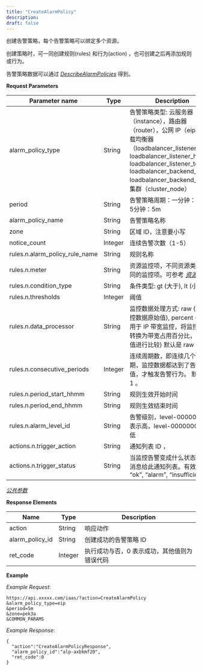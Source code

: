 ```yaml
---
title: "CreateAlarmPolicy"
description: 
draft: false
---
```


创建告警策略，每个告警策略可以绑定多个资源。

创建策略时，可一同创建规则(rules) 和行为(action) ，也可创建之后再添加规则或行为。

告警策略数据可以通过 [_DescribeAlarmPolicies_](../describe_alarm_policies) 得到。

**Request Parameters**

| Parameter name | Type | Description | Required |
| --- | --- | --- | --- |
| alarm_policy_type | String | 告警策略类型: 云服务器（instance），路由器（router），公网 IP（eip），负载均衡器（loadbalancer_listener_http / loadbalancer_listener_https / loadbalancer_listener_tcp / loadbalancer_backend_http / loadbalancer_backend_tcp），集群（cluster_node） | Yes |
| period | String | 告警策略周期：一分钟：1m ，5分钟：5m | Yes |
| alarm_policy_name | String | 告警策略名称 | No |
| zone | String | 区域 ID，注意要小写 | Yes |
| notice_count | Integer | 连续告警次数（1-5） | No |
| rules.n.alarm_policy_rule_name | String | 规则名称 | No |
| rules.n.meter | String | 资源监控项，不同资源类型有不同的监控项。可参考 [_资源监控_](../../monitor/) | No |
| rules.n.condition_type | String | 条件类型: gt (大于), lt (小于) | No |
| rules.n.thresholds | Integer | 阈值 | No |
| rules.n.data_processor | String | 监控数据处理方式: raw (使用监控数据原始值), percent (只适用于 IP 带宽监控，将监控数据转换为带宽占用百分比，再跟阈值进行比较) 默认是 raw 。 | No |
| rules.n.consecutive_periods | Integer | 连续周期数，即连续几个检查周期，监控数据都达到了告警阈值，才触发告警行为。 默认是 1 。 | No |
| rules.n.period_start_hhmm | String | 规则生效开始时间 | No |
| rules.n.period_end_hhmm | String | 规则生效结束时间 | No |
| rules.n.alarm_level_id | String | 告警级别，level-00000000 表示高，level-00000001表示低 | No |
| actions.n.trigger_action | String | 通知列表 ID ， | No |
| actions.n.trigger_status | String | 当监控告警变成什么状态时，发消息给此通知列表。有效值是 “ok”, “alarm”, “insufficient” | No |

[_公共参数_](../../../parameters/)

**Response Elements**

| Name | Type | Description |
| --- | --- | --- |
| action | String | 响应动作 |
| alarm_policy_id | String | 创建成功的告警策略 ID |
| ret_code | Integer | 执行成功与否，0 表示成功，其他值则为错误代码 |

**Example**

_Example Request_:

```
https://api.xxxxx.com/iaas/?action=CreateAlarmPolicy
&alarm_policy_type=eip
&period=5m
&zone=pek3a
&COMMON_PARAMS
```

_Example Response_:

```
{
  "action":"CreateAlarmPolicyResponse",
  "alarm_policy_id":"alp-axbkmf20",
  "ret_code":0
}
```
